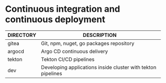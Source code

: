 # Continuous integration and continuous deployment

| DIRECTORY  | DESCRIPTION
|------------|---------------------------------------------
| gitea      | Git, npm, nuget, go packages repository
| argocd     | Argo CD continuous delivery
| tekton     | Tekton CI/CD pipelines
| dev        | Developing applications inside cluster with tekton pipelines
